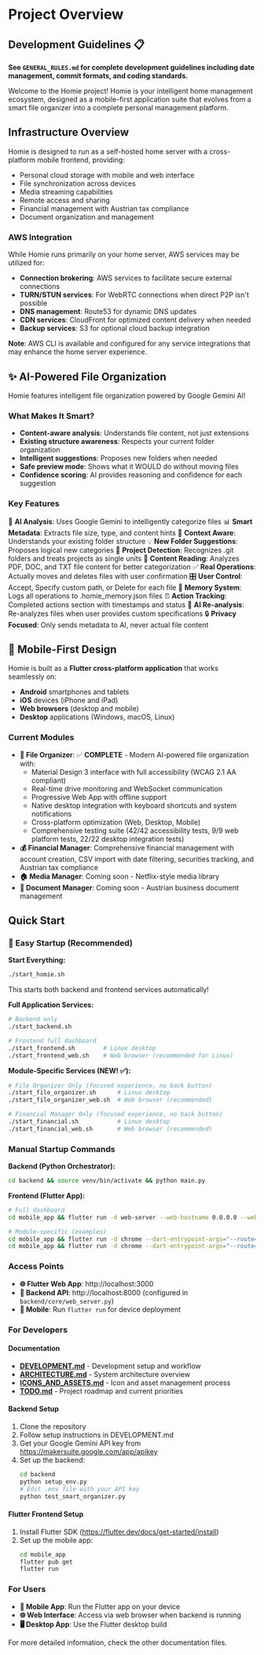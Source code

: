 # Project Overview

## Development Guidelines 📋
**See `GENERAL_RULES.md` for complete development guidelines including date management, commit formats, and coding standards.**

Welcome to the Homie project! Homie is your intelligent home management ecosystem, designed as a mobile-first application suite that evolves from a smart file organizer into a complete personal management platform.

## Infrastructure Overview

Homie is designed to run as a self-hosted home server with a cross-platform mobile frontend, providing:
- Personal cloud storage with mobile and web interface
- File synchronization across devices
- Media streaming capabilities
- Remote access and sharing
- Financial management with Austrian tax compliance
- Document organization and management

### AWS Integration

While Homie runs primarily on your home server, AWS services may be utilized for:
- **Connection brokering**: AWS services to facilitate secure external connections
- **TURN/STUN services**: For WebRTC connections when direct P2P isn't possible
- **DNS management**: Route53 for dynamic DNS updates
- **CDN services**: CloudFront for optimized content delivery when needed
- **Backup services**: S3 for optional cloud backup integration

**Note**: AWS CLI is available and configured for any service integrations that may enhance the home server experience.

## ✨ AI-Powered File Organization

Homie features intelligent file organization powered by Google Gemini AI! 

### What Makes It Smart?
- **Content-aware analysis**: Understands file content, not just extensions
- **Existing structure awareness**: Respects your current folder organization
- **Intelligent suggestions**: Proposes new folders when needed
- **Safe preview mode**: Shows what it WOULD do without moving files
- **Confidence scoring**: AI provides reasoning and confidence for each suggestion

### Key Features
🤖 **AI Analysis**: Uses Google Gemini to intelligently categorize files
📊 **Smart Metadata**: Extracts file size, type, and content hints
🎯 **Context Aware**: Understands your existing folder structure
💡 **New Folder Suggestions**: Proposes logical new categories
📁 **Project Detection**: Recognizes .git folders and treats projects as single units
📄 **Content Reading**: Analyzes PDF, DOC, and TXT file content for better categorization
✅ **Real Operations**: Actually moves and deletes files with user confirmation
🎛️ **User Control**: Accept, Specify custom path, or Delete for each file
📝 **Memory System**: Logs all operations to .homie_memory.json files
⏰ **Action Tracking**: Completed actions section with timestamps and status
🔄 **AI Re-analysis**: Re-analyzes files when user provides custom specifications
🔒 **Privacy Focused**: Only sends metadata to AI, never actual file content

## 📱 Mobile-First Design

Homie is built as a **Flutter cross-platform application** that works seamlessly on:
- **Android** smartphones and tablets
- **iOS** devices (iPhone and iPad)
- **Web browsers** (desktop and mobile)
- **Desktop** applications (Windows, macOS, Linux)

### Current Modules
- **📁 File Organizer**: ✅ **COMPLETE** - Modern AI-powered file organization with:
  - Material Design 3 interface with full accessibility (WCAG 2.1 AA compliant)
  - Real-time drive monitoring and WebSocket communication
  - Progressive Web App with offline support
  - Native desktop integration with keyboard shortcuts and system notifications
  - Cross-platform optimization (Web, Desktop, Mobile)
  - Comprehensive testing suite (42/42 accessibility tests, 9/9 web platform tests, 22/22 desktop integration tests)
- **💰 Financial Manager**: Comprehensive financial management with account creation, CSV import with date filtering, securities tracking, and Austrian tax compliance
- **🏠 Media Manager**: Coming soon - Netflix-style media library
- **📄 Document Manager**: Coming soon - Austrian business document management

## Quick Start

### 🚀 Easy Startup (Recommended)

**Start Everything:**
```bash
./start_homie.sh
```
This starts both backend and frontend services automatically!

**Full Application Services:**
```bash
# Backend only
./start_backend.sh

# Frontend full dashboard
./start_frontend.sh        # Linux desktop
./start_frontend_web.sh    # Web browser (recommended for Linux)
```

**Module-Specific Services (NEW! ✅):**
```bash
# File Organizer Only (focused experience, no back button)
./start_file_organizer.sh      # Linux desktop
./start_file_organizer_web.sh  # Web browser (recommended)

# Financial Manager Only (focused experience, no back button)
./start_financial.sh           # Linux desktop
./start_financial_web.sh       # Web browser (recommended)
```

### Manual Startup Commands

**Backend (Python Orchestrator):**
```bash
cd backend && source venv/bin/activate && python main.py
```

**Frontend (Flutter App):**
```bash
# Full dashboard
cd mobile_app && flutter run -d web-server --web-hostname 0.0.0.0 --web-port 3000

# Module-specific (examples)
cd mobile_app && flutter run -d chrome --dart-entrypoint-args="--route=/file-organizer"
cd mobile_app && flutter run -d chrome --dart-entrypoint-args="--route=/financial"
```

### Access Points
- **🌐 Flutter Web App**: http://localhost:3000
- **🔗 Backend API**: http://localhost:8000 (configured in `backend/core/web_server.py`)
- **📱 Mobile**: Run `flutter run` for device deployment

### For Developers

#### Documentation
- **[DEVELOPMENT.md](DEVELOPMENT.md)** - Development setup and workflow
- **[ARCHITECTURE.md](ARCHITECTURE.md)** - System architecture overview  
- **[ICONS_AND_ASSETS.md](ICONS_AND_ASSETS.md)** - Icon and asset management process
- **[TODO.md](TODO.md)** - Project roadmap and current priorities

#### Backend Setup
1. Clone the repository
2. Follow setup instructions in DEVELOPMENT.md
3. Get your Google Gemini API key from https://makersuite.google.com/app/apikey
4. Set up the backend:
   ```bash
   cd backend
   python setup_env.py
   # Edit .env file with your API key
   python test_smart_organizer.py
   ```

#### Flutter Frontend Setup
1. Install Flutter SDK (https://flutter.dev/docs/get-started/install)
2. Set up the mobile app:
   ```bash
   cd mobile_app
   flutter pub get
   flutter run
   ```

### For Users
- **📱 Mobile App**: Run the Flutter app on your device
- **🌐 Web Interface**: Access via web browser when backend is running
- **🖥️ Desktop App**: Use the Flutter desktop build

For more detailed information, check the other documentation files.
